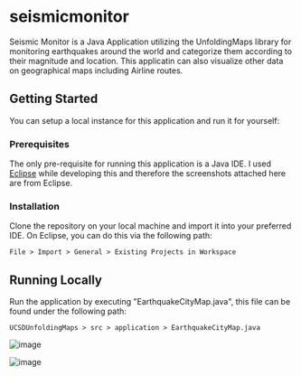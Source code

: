 # seismicmonitor

Seismic Monitor is a Java Application utilizing the UnfoldingMaps library for monitoring earthquakes around the world and categorize them according to their magnitude and location. This applicatin can also visualize other data on geographical maps including Airline routes.

## Getting Started

You can setup a local instance for this application and run it for yourself:

### Prerequisites

The only pre-requisite for running this application is a Java IDE. I used [Eclipse](https://www.eclipse.org/downloads/) while developing this and therefore the screenshots attached here are from Eclipse. 

### Installation

Clone the repository on your local machine and import it into your preferred IDE. On Eclipse, you can do this via the following path:
```
File > Import > General > Existing Projects in Workspace
```

## Running Locally

Run the application by executing "EarthquakeCityMap.java", this file can be found under the following path:
```
UCSDUnfoldingMaps > src > application > EarthquakeCityMap.java
```

![image](https://user-images.githubusercontent.com/17976252/67179495-187e2200-f3f4-11e9-952d-05c3507e78ff.png)

![image](https://user-images.githubusercontent.com/17976252/67179438-e53b9300-f3f3-11e9-8e2d-dfd78838075b.png)
